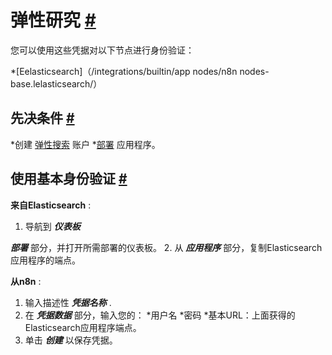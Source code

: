 


 弹性研究
 [#](#弹性搜索 "永久链接")
=====================================================



 您可以使用这些凭据对以下节点进行身份验证：
 


*[Eelasticsearch]（/integrations/builtin/app nodes/n8n nodes-base.lelasticsearch/）



 先决条件
 [#](#先决条件 "永久链接")
-----------------------------------------------------


*创建
 [弹性搜索](https://www.elastic.co/) 
 账户
*[部署](https://www.elastic.co/guide/en/cloud/current/ec-create-deployment.html) 
 应用程序。



 使用基本身份验证
 [#](#使用基本身份验证 "永久链接")
-----------------------------------------------------------



**来自Elasticsearch**
 :
 


1. 导航到
 ***仪表板***
 >
 ***部署***
 部分，并打开所需部署的仪表板。
2. 从
 ***应用程序***
 部分，复制Elasticsearch应用程序的端点。



**从n8n**
 :
 


1. 输入描述性
 ***凭据名称***
 .
2. 在
 ***凭据数据***
 部分，输入您的：
	*用户名
	*密码
	*基本URL：上面获得的Elasticsearch应用程序端点。
3. 单击
 ***创建***
 以保存凭据。




